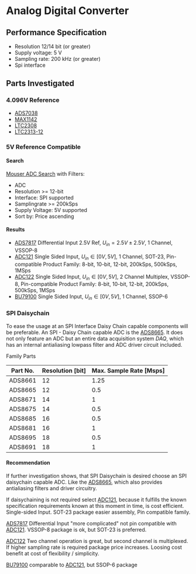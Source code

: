 Analog Digital Converter
========================

Performance Specification
-------------------------
- Resolution 12/14 bit (or greater)
- Supply voltage: 5 V
- Sampling rate: 200 kHz (or greater)
- Spi interface

Parts Investigated
------------------

### 4.096V Reference
- [ADS7038][ADS7038 datasheet]
- [MAX1142][MAX1142 datasheet]
- [LTC2308][LTC2308 datasheet]
- [LTC2313-12][LTC2313-12 datasheet]

### 5V Reference Compatible

#### Search

[Mouser ADC Search] with Filters:

- ADC
- Resolution >= 12-bit
- Interface: SPI supported
- Samplingrate >= 200kSps
- Supply Voltage: 5V supported
- Sort by: Price ascending

#### Results

- [ADS7817] Differential Input 2.5V Ref, $U_{in} = 2.5V \pm
    2.5V$, 1 Channel, VSSOP-8
- [ADC121] Single Sided Input, $U_{in} \in [0V, 5V]$, 1
    Channel, SOT-23, Pin-compatible Product Family: 8-bit, 10-bit, 12-bit,
    200kSps, 500kSps, 1MSps
- [ADC122] Single Sided Input, $U_{in} \in [0V, 5V]$, 2
    Channel Multiplex, VSSOP-8, Pin-compatible Product Family: 8-bit, 10-bit, 12-bit,
    200kSps, 500kSps, 1MSps
- [BU79100] Single Sided Input, $U_{in} \in [0V, 5V]$, 1
    Channel, SSOP-6

### SPI Daisychain

To ease the usage at an SPI Interface Daisy Chain capable components will be
preferable. An SPI - Daisy Chain capable ADC is the [ADS8665]. It does not only
feature an ADC but an entire data acquisition system _DAQ_, which has an
internal antialiasing lowpass filter and ADC driver circuit included.

Family Parts

| Part No. | Resolution [bit] | Max. Sample Rate [Msps] |
|----------|------------------|-------------------------|
| ADS8661  | 12               | 1.25                    |
| ADS8665  | 12               | 0.5                     |
| ADS8671  | 14               | 1                       |
| ADS8675  | 14               | 0.5                     |
| ADS8685  | 16               | 0.5                     |
| ADS8681  | 16               | 1                       |
| ADS8695  | 18               | 0.5                     |
| ADS8691  | 18               | 1                       |

#### Recommendation

If further investigation shows, that SPI Daisychain is desired choose an SPI
daisychain capable ADC. Like the [ADS8665], which also provides antialiasing
filters and driver circuitry.

If daisychaining is not required select [ADC121], because it fulfills the known
specification requirements known at this moment in time, is cost efficient.
Single-sided Input. SOT-23 package easier assembly, Pin compatible family.

[ADS7817] Differential Input "more complicated" not pin compatible with
[ADC121]. VSSOP-8 package is ok, but SOT-23 is preferred.

[ADC122] Two channel operation is great, but second channel is multiplexed. If
higher sampling rate is required package price increases. Loosing cost benefit
at cost of flexibility / simplicity.

[BU79100] comparable to [ADC121], but SSOP-6 package

[ADS7038 datasheet]: https://www.ti.com/lit/ds/symlink/ads7038.pdf?ts=1713952903321&ref_url=https%253A%252F%252Fwww.google.com%252F
[MAX1142 datasheet]: https://www.analog.com/en/products/max1143.html
[LTC2308 datasheet]: https://www.analog.com/media/en/technical-documentation/data-sheets/2308fc.pdf
[LTC2313-12 datasheet]: https://www.analog.com/en/products/ltc2313-12.html
[Mouser ADC Search]: https://www.mouser.de/c/semiconductors/data-converter-ics/analog-to-digital-converters-adc/?q=adc&analog%20supply%20voltage=0%20V%20to%205.25%20V%7C~1.8%20V%2C%205%20V%2C%205.4%20V%7C~2.2%20V%20to%205.5%20V%7C~2.25%20V%20to%205%20V%2C%205%20V%7C~2.3%20V%20to%205%20V~~2.3%20V%20to%205.5%20V%7C~2.35%20V%20to%205.25%20V~~2.375%20V%20to%205.25%20V%7C~2.4%20V%20to%205.1%20V%7C~2.5%20V%20to%205%20V%7C~2.5%20V%20to%205.5%20V%7C~2.5%20V%2C%205%20V%7C~2.7%20V%20to%205.25%20V%7C~2.7%20V%20to%205.5%20V%7C~2.85%20V%20to%205.5%20V%7C~3%20V%20to%205.25%20V%7C~3%20V%20to%205.5%20V%7C~3%20V%2C%205%20V%7C~3.13%20V%20to%203.47%20V%2C%204.75%20V%20to%205.25%20V%7C~3.15%20V%20to%205.5%20V%7C~4%20V%20to%205.5%20V%7C~4.5%20V%20to%205.25%20V~~4.5%20V%20to%205.5%20V%7C~4.75%20V%20to%205.25%20V%7C~4.75%20V%20to%205.5%20V%7C~4.95%20V%20to%205.05%20V%7C~5%20V%7C~5%20V%2C%2010%20V&interface%20type=3-Wire%2C%204-Wire%2C%20Microwire%2C%20QSPI%2C%20SPI%7C~3-Wire%2C%20I2C%2C%20SPI~~3-Wire%2C%20Microwire%2C%20SPI%7C~3-Wire%2C%20Parallel%2C%20QSPI%2C%20SPI~~3-Wire%2C%20SPI%7C~I2C%2C%20Parallel%2C%20SPI%7C~JESD204B%2C%20SPI%7C~Microwire%2C%20QSPI%2C%20SPI%7C~Parallel%2C%20SPI%7C~QSPI%2C%20SPI%7C~SPI~~SPI%2C%20USART&resolution=12%20bit~~32%20bit&sampling%20rate=100%20kS%2Fs~~10.4%20GS%2Fs&NewSearch=1&rp=semiconductors%2Fdata-converter-ics%2Fanalog-to-digital-converters-adc%7C~Resolution%7C~Interface%20Type%7C~Sampling%20Rate%7C~Analog%20Supply%20Voltage&sort=pricing&pg=2
[ADS7817]: https://www.ti.com/lit/ds/symlink/ads7817.pdf?ts=1714433703965&ref_url=https%253A%252F%252Fwww.mouser.de%252F
[ADC121]: https://www.ti.com/lit/ds/symlink/adc121s021.pdf?ts=1714380326274&ref_url=https%253A%252F%252Fwww.mouser.fr%252F
[ADC122]: https://www.ti.com/lit/ds/symlink/adc122s021.pdf?ts=1714381766845&ref_url=https%253A%252F%252Fwww.ti.com%252Fproduct%252FADC122S021%253Futm_source%253Dgoogle%2526utm_medium%253Dcpc%2526utm_campaign%253Dasc-null-null-GPN_EN-cpc-pf-google-eu%2526utm_content%253DADC122S021%2526ds_k%253DADC122S021%2526DCM%253Dyes%2526gad_source%253D1%2526gclid%253DEAIaIQobChMI_pDF3InnhQMV7D4GAB2oCw5nEAAYASAAEgLjN_D_BwE%2526gclsrc%253Daw.ds
[BU79100]: https://fscdn.rohm.com/en/products/databook/datasheet/ic/data_converter/dac/bu79100g-la-e.pdf
[ADS8665]: https://www.ti.com/lit/ds/symlink/ads8661.pdf?ts=1714606735903&ref_url=https%253A%252F%252Fwww.ti.com%252Fproduct%252FADS8661
